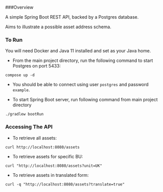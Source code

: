 ###Overview

A simple Spring Boot REST API, backed by a Postgres database.

Aims to illustrate a possible asset address schema.

### To Run

You will need Docker and Java 11 installed and set as your Java home. 

* From the main project directory, run the following command to start Postgres on port 5433:

`compose up -d`

* You should be able to connect using user ```postgres``` and password ```example```.

* To start Spring Boot server, run following command from main project directory

```./gradlew bootRun```

### Accessing The API

* To retrieve all assets:

```curl http://localhost:8080/assets```

* To retrieve assets for specific BU:

```curl "http://localhost:8080/assets?unit=UK"```

* To retrieve assets in translated form:

```curl -q "http://localhost:8080/assets?translate=true"```

